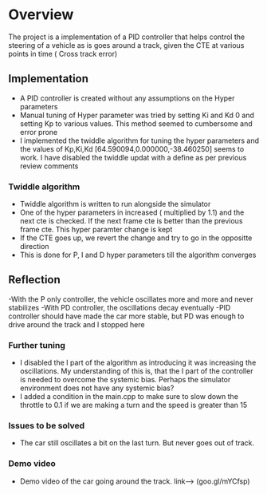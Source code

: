 # Overview
The project is a implementation of a PID controller that helps control the
steering of a vehicle as is goes around a track, given the CTE at various points
in time ( Cross track
error)

## Implementation

- A PID controller is created without any assumptions on the Hyper
  parameters
- Manual tuning of Hyper parameter was tried by setting Ki and Kd 0 and setting Kp  to various values. This method seemed to cumbersome and error prone
- I implemented the twiddle algorithm for tuning the hyper parameters and the
  values of Kp,Ki,Kd [64.590094,0.000000,-38.460250] seems to work. I have
  disabled the twiddle updat with a define as per previous review comments

### Twiddle algorithm
- Twiddle algorithm is written to run alongside the simulator
- One of the hyper parameters in increased ( multiplied by 1.1)
  and the next cte is checked. If the next frame cte is better
  than the previous frame cte. This hyper paramter change is kept
- If the CTE goes up, we revert the change and try to go in the
 oppositte direction
- This is done for P, I and D hyper parameters till the algorithm
  converges

## Reflection
-With the P only controller, the vehicle oscillates more and more and never
stabilizes
-With PD controller, the oscillations decay eventually
-PID controller should have made the car more stable, but PD was enough to drive
 around the track and I stopped here

### Further tuning
- I disabled the I part of the algorithm as introducing it was increasing the oscillations. My understanding of this is, that the I part of the controller is needed to overcome the systemic bias. Perhaps the simulator environment does not have any systemic bias?
- I added a condition in the main.cpp to make sure to slow down the throttle to 0.1 if we are making a turn and the speed is greater than 15

### Issues to be solved
- The car still oscillates a bit on the last turn. But never goes out of track.

### Demo video
- Demo video of the car going around the track. link--> (goo.gl/mYCfsp)


